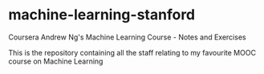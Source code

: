 # machine-learning-stanford
Coursera Andrew Ng's Machine Learning Course - Notes and Exercises

This is the repository containing all the staff relating to my favourite MOOC course on Machine Learning

